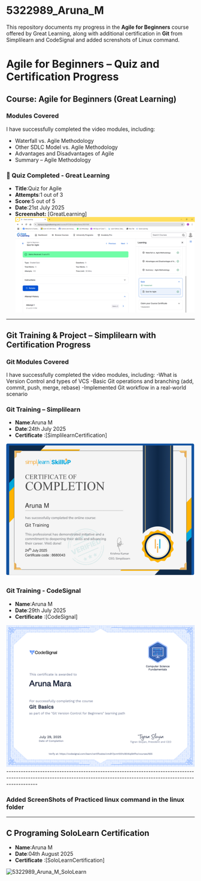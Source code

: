 # 5322989_Aruna_M

This repository documents my progress in the **Agile for Beginners** course offered by Great Learning, along with additional certification in **Git** from Simplilearn and CodeSignal and added screnshots of Linux command.

# Agile for Beginners – Quiz and Certification Progress
## Course: Agile for Beginners (Great Learning)

### Modules Covered
I have successfully completed the video modules, including:
- Waterfall vs. Agile Methodology
- Other SDLC Model vs. Agile Methodology 
- Advantages and Disadvantages of Agile
- Summary – Agile Methodology

### 📝 Quiz Completed - Great Learning
- **Title**:Quiz for Agile  
- **Attempts**:1 out of 3  
- **Score**:5 out of 5  
- **Date**:21st July 2025  
- **Screenshot:** [GreatLearning]
  <img src="https://github.com/Aruna-PM/5322989_Aruna_M/blob/main/SDLC/5322989_Aruna_M.png" alt="5322989_Aruna_M">

-------------------------------------------------------------------------------------------------------------------------------------------------------------------------

## Git Training & Project – Simplilearn with Certification Progress

### Git Modules Covered
I have successfully completed the video modules, including:
-What is Version Control and types of VCS
-Basic Git operations and branching (add, commit, push, merge, rebase)
-Implemented Git workflow in a real-world scenario

### Git Training – Simplilearn
- **Name**:Aruna M  
- **Date**:24th July 2025  
- **Certificate** :[SimplilearnCertification]
 <img src="https://github.com/Aruna-PM/5322989_Aruna_M/blob/main/Git/5322989_Aruna_M.png" alt="5322989_Aruna_M">

 ### Git Training - CodeSignal
- **Name**:Aruna M  
- **Date**:29th July 2025  
- **Certificate** :[CodeSignal]
 <img src="https://github.com/Aruna-PM/5322989_Aruna_M/blob/main/Git/5322989_Aruna_M_codeSignal.png" alt="5322989_Aruna_M_codeSignal">
-------------------------------------------------------------------------------------------------------------------------------------------------------------------------
  

### Added ScreenShots of Practiced linux command in the linux folder


-------------------------------------------------------------------------------------------------------------------------------------------------------------------------

## C Programing SoloLearn Certification 
- **Name**:Aruna M  
- **Date**:04th August 2025  
- **Certificate** :[SoloLearnCertification]
 <img src="https://github.com/Aruna-PM/5322989_Aruna_M/blob/main/C_Programing/5322989_Aruna_M.png" alt="5322989_Aruna_M_SoloLearn">